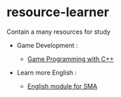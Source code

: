 # resource-learner
Contain a many resources for study

- Game Development :
  - [Game Programming with C++](https://drive.google.com/file/d/1xz5xfDJZ6Mn415Vs45bPCTzTvjvfPwZo/view)

- Learn more English :
  - [English module for SMA](https://drive.google.com/file/d/1KTO5_x76AJMHtxc4v8AjIjFIlG_eAIZX/view)
